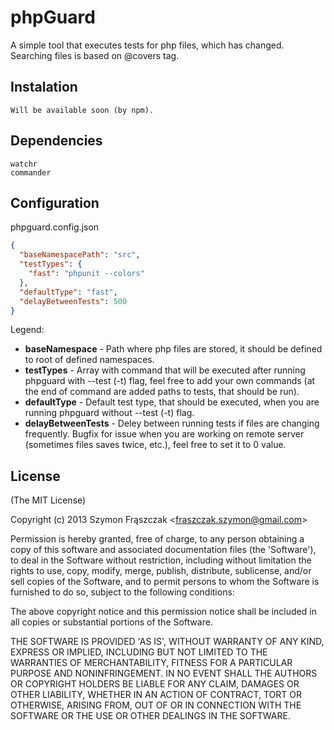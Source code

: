 # phpGuard

A simple tool that executes tests for php files, which has changed. Searching files is based on @covers tag.

## Instalation

```
Will be available soon (by npm).
```

## Dependencies
```
watchr
commander
```

## Configuration

phpguard.config.json
``` json
{
  "baseNamespacePath": "src",
  "testTypes": {
    "fast": "phpunit --colors"
  },
  "defaultType": "fast",
  "delayBetweenTests": 500
}
```

Legend:

* __baseNamespace__ - Path where php files are stored, it should be defined to root of defined namespaces.
* __testTypes__ - Array with command that will be executed after running phpguard with --test (-t) flag, feel free to add your own commands (at the end of command are added paths to tests, that should be run).
* __defaultType__ - Default test type, that should be executed, when you are running phpguard without --test (-t) flag.
* __delayBetweenTests__ - Deley between running tests if files are changing frequently. Bugfix for issue when you are working on remote server (sometimes files saves twice, etc.), feel free to set it to 0 value.

## License 

(The MIT License)

Copyright (c) 2013 Szymon Frąszczak &lt;fraszczak.szymon@gmail.com&gt;

Permission is hereby granted, free of charge, to any person obtaining
a copy of this software and associated documentation files (the
'Software'), to deal in the Software without restriction, including
without limitation the rights to use, copy, modify, merge, publish,
distribute, sublicense, and/or sell copies of the Software, and to
permit persons to whom the Software is furnished to do so, subject to
the following conditions:

The above copyright notice and this permission notice shall be
included in all copies or substantial portions of the Software.

THE SOFTWARE IS PROVIDED 'AS IS', WITHOUT WARRANTY OF ANY KIND,
EXPRESS OR IMPLIED, INCLUDING BUT NOT LIMITED TO THE WARRANTIES OF
MERCHANTABILITY, FITNESS FOR A PARTICULAR PURPOSE AND NONINFRINGEMENT.
IN NO EVENT SHALL THE AUTHORS OR COPYRIGHT HOLDERS BE LIABLE FOR ANY
CLAIM, DAMAGES OR OTHER LIABILITY, WHETHER IN AN ACTION OF CONTRACT,
TORT OR OTHERWISE, ARISING FROM, OUT OF OR IN CONNECTION WITH THE
SOFTWARE OR THE USE OR OTHER DEALINGS IN THE SOFTWARE.
